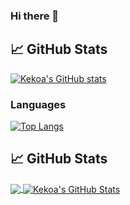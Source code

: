 ### Hi there 👋
## &#x1f4c8; GitHub Stats

[![Kekoa's GitHub stats](https://github-readme-stats.vercel.app/api?username=kekoawong&show_icons=true&hide=stars,issues,contribs&theme=tokyonight)](https://github.com/anuraghazra/github-readme-stats)
### Languages
[![Top Langs](https://github-readme-stats.vercel.app/api/top-langs/?username=kekoawong&hide=jupyter%20notebook,html,css&layout=compact&show_icons=true&theme=tokyonight)](https://github.com/anuraghazra/github-readme-stats)


## &#x1f4c8; GitHub Stats

<a href="https://github.com/kekoawong">
  <img align="center" src="https://github-readme-stats.vercel.app/api/top-langs/?username=kekoawong&langs_count=4&hide=jupyter%20notebook,html,css&show_icons=true&theme=tokyonight" />
</a>
<a href="https://github.com/kekoawong">
  <img align="center" src="https://github-readme-stats.vercel.app/api?username=kekoawong&show_icons=true&hide=stars,issues,contribs&theme=tokyonight" alt="Kekoa's GitHub Stats" />
</a>

<!--
**kekoawong/kekoawong** is a ✨ _special_ ✨ repository because its `README.md` (this file) appears on your GitHub profile.

Here are some ideas to get you started:

- 🔭 I’m currently working on ...
- 🌱 I’m currently learning ...
- 👯 I’m looking to collaborate on ...
- 🤔 I’m looking for help with ...
- 💬 Ask me about ...
- 📫 How to reach me: ...
- 😄 Pronouns: ...
- ⚡ Fun fact: ...
-->
